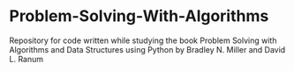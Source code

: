 # Problem-Solving-With-Algorithms
Repository for code written while studying the book Problem Solving with Algorithms and Data Structures using Python
by Bradley N. Miller and David L. Ranum
